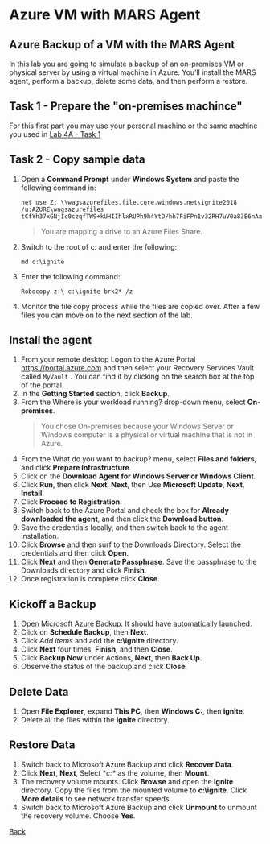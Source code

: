 # Azure VM with MARS Agent
 
## Azure Backup of a VM with the MARS Agent 

In this lab you are going to simulate a backup of an on-premises VM or physical server by using a virtual machine in Azure.  You’ll install the MARS agent, perform a backup, delete some data, and then perform a restore.

## Task 1 - Prepare the "on-premises machince"

For this first part you may use your personal machine or the same machine you used in [Lab 4A - Task 1]()


## Task 2 - Copy sample data

1.	Open a **Command Prompt** under **Windows System** and paste the following command in:

    ```
    net use Z: \\wagsazurefiles.file.core.windows.net\ignite2018 /u:AZURE\wagsazurefiles tCfYh37xGNjIc0czqfTW9+kUHIIhlxRUPh9h4YtD/hh7FiFPn1v32RH7uV0a83E6nAa6kkVU6d+nAAeoBItpJg==
    ```

    > You are mapping a drive to an Azure Files Share.

2.	Switch to the root of c: and enter the following:

    ```
    md c:\ignite
    ```

3.	Enter the following command:

    ```
    Robocopy z:\ c:\ignite brk2* /z
    ```

4.	Monitor the file copy process while the files are copied over.  After a few files you can move on to the next section of the lab.



## Install the agent

1.	From your remote desktop Logon to the Azure Portal https://portal.azure.com and then select your Recovery Services Vault called `MyVault` . You can find it by clicking on the search box at the top of the portal.
2.	In the **Getting Started** section, click **Backup**.
3.	From the Where is your workload running? drop-down menu, select **On-premises**.
    > You chose On-premises because your Windows Server or Windows computer is a physical or virtual machine that is not in Azure.
4.	From the What do you want to backup? menu, select **Files and folders**, and click **Prepare Infrastructure**.
5.	Click on the **Download Agent for Windows Server or Windows Client**.
6.	Click **Run**, then click **Next**, **Next**, then Use **Microsoft Update**, **Next**, **Install**.
7.	Click **Proceed to Registration**.
8.	Switch back to the Azure Portal and check the box for **Already downloaded the agent**, and then click the **Download button**.
9.	Save the credentials locally, and then switch back to the agent installation.
10.	Click **Browse** and then surf to the Downloads Directory.  Select the credentials and then click **Open**.
11.	Click **Next** and then **Generate Passphrase**.  Save the passphrase to the Downloads directory and click **Finish**.
12.	Once registration is complete click **Close**.

## Kickoff a Backup

1. Open Microsoft Azure Backup. It should have automatically launched.
2. Click on **Schedule Backup**, then **Next**.
3. Click *Add items* and add the **c:\ignite** directory.
4. Click **Next** four times, **Finish**, and then **Close**.
5. Click **Backup Now** under Actions, **Next**, then **Back Up**.
6. Observe the status of the backup and click **Close**.
 
## Delete Data

1.	Open **File Explorer**, expand **This PC**, then **Windows C:**, then **ignite**.
2.	Delete all the files within the **ignite** directory.

## Restore Data

1.	Switch back to Microsoft Azure Backup and click **Recover Data**.
2.	Click **Next**, **Next**, Select **c:\** as the volume, then **Mount**.
3.	The recovery volume mounts. Click **Browse** and open the **ignite** directory.  Copy the files from the mounted volume to **c:\ignite**.  Click **More details** to see network transfer speeds.
4.	Switch back to Microsoft Azure Backup and click **Unmount** to unmount the recovery volume.  Choose **Yes**.

[Back](index.md)